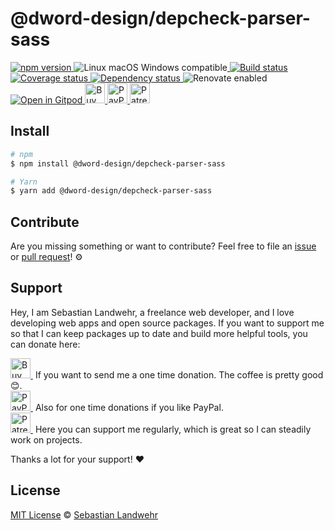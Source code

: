 <!-- TITLE/ -->
# @dword-design/depcheck-parser-sass
<!-- /TITLE -->

<!-- BADGES/ -->
  <p>
    <a href="https://npmjs.org/package/@dword-design/depcheck-parser-sass">
      <img
        src="https://img.shields.io/npm/v/@dword-design/depcheck-parser-sass.svg"
        alt="npm version"
      >
    </a><img src="https://img.shields.io/badge/os-linux%20%7C%C2%A0macos%20%7C%C2%A0windows-blue" alt="Linux macOS Windows compatible"><a href="https://github.com/dword-design/depcheck-parser-sass/actions">
      <img
        src="https://github.com/dword-design/depcheck-parser-sass/workflows/build/badge.svg"
        alt="Build status"
      >
    </a><a href="https://codecov.io/gh/dword-design/depcheck-parser-sass">
      <img
        src="https://codecov.io/gh/dword-design/depcheck-parser-sass/branch/master/graph/badge.svg"
        alt="Coverage status"
      >
    </a><a href="https://david-dm.org/dword-design/depcheck-parser-sass">
      <img src="https://img.shields.io/david/dword-design/depcheck-parser-sass" alt="Dependency status">
    </a><img src="https://img.shields.io/badge/renovate-enabled-brightgreen" alt="Renovate enabled"><br/><a href="https://gitpod.io/#https://github.com/dword-design/depcheck-parser-sass">
      <img src="https://gitpod.io/button/open-in-gitpod.svg" alt="Open in Gitpod">
    </a><a href="https://www.buymeacoffee.com/dword">
      <img
        src="https://www.buymeacoffee.com/assets/img/guidelines/download-assets-sm-2.svg"
        alt="Buy Me a Coffee"
        height="32"
      >
    </a><a href="https://paypal.me/SebastianLandwehr">
      <img
        src="https://dword-design.de/images/paypal.svg"
        alt="PayPal"
        height="32"
      >
    </a><a href="https://www.patreon.com/dworddesign">
      <img
        src="https://dword-design.de/images/patreon.svg"
        alt="Patreon"
        height="32"
      >
    </a>
</p>
<!-- /BADGES -->

<!-- DESCRIPTION/ -->

<!-- /DESCRIPTION -->

<!-- INSTALL/ -->
## Install

```bash
# npm
$ npm install @dword-design/depcheck-parser-sass

# Yarn
$ yarn add @dword-design/depcheck-parser-sass
```
<!-- /INSTALL -->

<!-- LICENSE/ -->
## Contribute

Are you missing something or want to contribute? Feel free to file an [issue](https://github.com/dword-design/depcheck-parser-sass/issues) or [pull request](https://github.com/dword-design/depcheck-parser-sass/pulls)! ⚙️

## Support

Hey, I am Sebastian Landwehr, a freelance web developer, and I love developing web apps and open source packages. If you want to support me so that I can keep packages up to date and build more helpful tools, you can donate here:

<p>
  <a href="https://www.buymeacoffee.com/dword">
    <img
      src="https://www.buymeacoffee.com/assets/img/guidelines/download-assets-sm-2.svg"
      alt="Buy Me a Coffee"
      height="32"
    >
  </a>&nbsp;If you want to send me a one time donation. The coffee is pretty good 😊.<br/>
  <a href="https://paypal.me/SebastianLandwehr">
    <img
      src="https://dword-design.de/images/paypal.svg"
      alt="PayPal"
      height="32"
    >
  </a>&nbsp;Also for one time donations if you like PayPal.<br/>
  <a href="https://www.patreon.com/dworddesign">
    <img
      src="https://dword-design.de/images/patreon.svg"
      alt="Patreon"
      height="32"
    >
  </a>&nbsp;Here you can support me regularly, which is great so I can steadily work on projects.
</p>

Thanks a lot for your support! ❤️

## License

[MIT License](https://opensource.org/licenses/MIT) © [Sebastian Landwehr](https://dword-design.de)
<!-- /LICENSE -->
